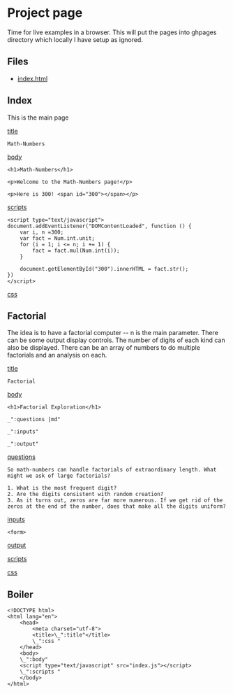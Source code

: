# Project page

Time for live examples in a browser. This will put the pages into ghpages directory which locally I have setup as ignored. 


## Files

* [index.html](#boiler "save: | compile index")

## Index

This is the main page

[title]()

    Math-Numbers

[body]()

    <h1>Math-Numbers</h1>

    <p>Welcome to the Math-Numbers page!</p>

    <p>Here is 300! <span id="300"></span></p>

[scripts]()
    
    <script type="text/javascript">
    document.addEventListener("DOMContentLoaded", function () {
        var i, n =300;
        var fact = Num.int.unit;
        for (i = 1; i <= n; i += 1) {
            fact = fact.mul(Num.int(i));
        }

        document.getElementById("300").innerHTML = fact.str();
    })
    </script>

[css]()


## Factorial

The idea is to have a factorial computer -- n is the main parameter. There can be some output display controls. The number of digits of each kind can also be displayed. There can be an array of numbers to do multiple factorials and an analysis on each. 

[title]()

    Factorial

[body]()

    <h1>Factorial Exploration</h1>

    _":questions |md"

    _":inputs"

    _":output"

[questions]()

    So math-numbers can handle factorials of extraordinary length. What might we ask of large factorials?

    1. What is the most frequent digit? 
    2. Are the digits consistent with random creation? 
    3. As it turns out, zeros are far more numerous. If we get rid of the zeros at the end of the number, does that make all the digits uniform? 

[inputs]()

    <form>


[output]()

[scripts]()

[css]()



## Boiler


    <!DOCTYPE html>
    <html lang="en">
        <head>
            <meta charset="utf-8">
            <title>\_":title"</title>
            \_":css "
        </head>
        <body>
        \_":body"
        <script type="text/javascript" src="index.js"></script>
        \_":scripts "
        </body>
    </html>

